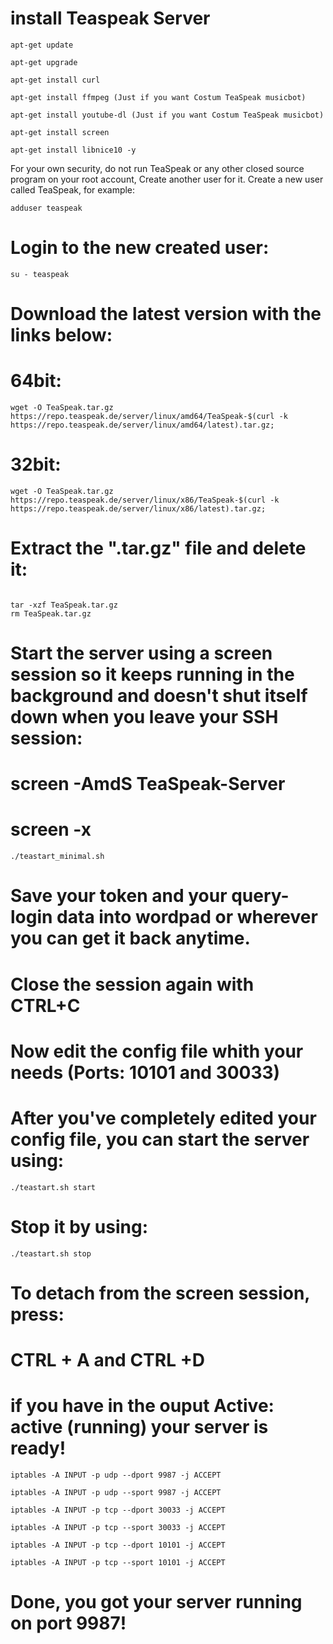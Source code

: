 # install Teaspeak Server
```
apt-get update
```
```
apt-get upgrade
```
```
apt-get install curl
```
```
apt-get install ffmpeg (Just if you want Costum TeaSpeak musicbot)
```
```
apt-get install youtube-dl (Just if you want Costum TeaSpeak musicbot)
```
```
apt-get install screen
```
```
apt-get install libnice10 -y
```
For your own security, do not run TeaSpeak or any other closed source program on your root account,
Create another user for it.
Create a new user called TeaSpeak, for example:

```
adduser teaspeak
```
# Login to the new created user:
```
su - teaspeak
```
# Download the latest version with the links below:

# 64bit:

```
wget -O TeaSpeak.tar.gz https://repo.teaspeak.de/server/linux/amd64/TeaSpeak-$(curl -k https://repo.teaspeak.de/server/linux/amd64/latest).tar.gz;
```
# 32bit:

```
wget -O TeaSpeak.tar.gz https://repo.teaspeak.de/server/linux/x86/TeaSpeak-$(curl -k https://repo.teaspeak.de/server/linux/x86/latest).tar.gz;
```

# Extract the ".tar.gz" file and delete it:
```

tar -xzf TeaSpeak.tar.gz
rm TeaSpeak.tar.gz
```

# Start the server using a screen session so it keeps running in the background and doesn't shut itself down when you leave your SSH session:

# screen -AmdS TeaSpeak-Server
# screen -x

```
./teastart_minimal.sh
```
# Save your token and your query-login data into wordpad or wherever you can get it back anytime.

# Close the session again with CTRL+C

# Now edit the config file whith your needs (Ports: 10101 and 30033)
# After you've completely edited your config file, you can start the server using:

```
./teastart.sh start
```
# Stop it by using:
```
./teastart.sh stop
```
# To detach from the screen session, press:

# CTRL + A and CTRL +D
# if you have in the ouput Active: active (running) your server is ready!
```
iptables -A INPUT -p udp --dport 9987 -j ACCEPT

iptables -A INPUT -p udp --sport 9987 -j ACCEPT

iptables -A INPUT -p tcp --dport 30033 -j ACCEPT

iptables -A INPUT -p tcp --sport 30033 -j ACCEPT

iptables -A INPUT -p tcp --dport 10101 -j ACCEPT

iptables -A INPUT -p tcp --sport 10101 -j ACCEPT
```
# Done, you got your server running on port 9987!
